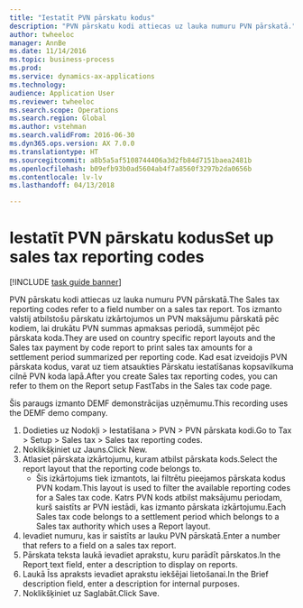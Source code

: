 ```yaml
--- 
title: "Iestatīt PVN pārskatu kodus"
description: "PVN pārskatu kodi attiecas uz lauka numuru PVN pārskatā."
author: twheeloc
manager: AnnBe
ms.date: 11/14/2016
ms.topic: business-process
ms.prod: 
ms.service: dynamics-ax-applications
ms.technology: 
audience: Application User
ms.reviewer: twheeloc
ms.search.scope: Operations
ms.search.region: Global
ms.author: vstehman
ms.search.validFrom: 2016-06-30
ms.dyn365.ops.version: AX 7.0.0
ms.translationtype: HT
ms.sourcegitcommit: a8b5a5af5108744406a3d2fb84d7151baea2481b
ms.openlocfilehash: b09efb93b0ad5604ab4f7a8560f3297b2da0656b
ms.contentlocale: lv-lv
ms.lasthandoff: 04/13/2018

---
```

# <a name="set-up-sales-tax-reporting-codes"></a><span data-ttu-id="26c27-103">Iestatīt PVN pārskatu kodus</span><span class="sxs-lookup"><span data-stu-id="26c27-103">Set up sales tax reporting codes</span></span>

[!INCLUDE [task guide banner](../../includes/task-guide-banner.md)]

<span data-ttu-id="26c27-104">PVN pārskatu kodi attiecas uz lauka numuru PVN pārskatā.</span><span class="sxs-lookup"><span data-stu-id="26c27-104">The Sales tax reporting codes refer to a field number on a sales tax report.</span></span> <span data-ttu-id="26c27-105">Tos izmanto valstij atbilstošu pārskatu izkārtojumos un PVN maksājumu pārskatā pēc kodiem, lai drukātu PVN summas apmaksas periodā, summējot pēc pārskata koda.</span><span class="sxs-lookup"><span data-stu-id="26c27-105">They are used on country specific report layouts and the Sales tax payment by code report to print sales tax amounts for a settlement period summarized per reporting code.</span></span> <span data-ttu-id="26c27-106">Kad esat izveidojis PVN pārskata kodus, varat uz tiem atsaukties Pārskatu iestatīšanas kopsavilkuma cilnē PVN koda lapā.</span><span class="sxs-lookup"><span data-stu-id="26c27-106">After you create Sales tax reporting codes, you can refer to them on the Report setup FastTabs in the Sales tax code page.</span></span> 

<span data-ttu-id="26c27-107">Šis paraugs izmanto DEMF demonstrācijas uzņēmumu.</span><span class="sxs-lookup"><span data-stu-id="26c27-107">This recording uses the DEMF demo company.</span></span>



1. <span data-ttu-id="26c27-108">Dodieties uz Nodokļi > Iestatīšana > PVN > PVN pārskata kodi.</span><span class="sxs-lookup"><span data-stu-id="26c27-108">Go to Tax > Setup > Sales tax > Sales tax reporting codes.</span></span>
2. <span data-ttu-id="26c27-109">Noklikšķiniet uz Jauns.</span><span class="sxs-lookup"><span data-stu-id="26c27-109">Click New.</span></span>
3. <span data-ttu-id="26c27-110">Atlasiet pārskata izkārtojumu, kuram atbilst pārskata kods.</span><span class="sxs-lookup"><span data-stu-id="26c27-110">Select the report layout that the reporting code belongs to.</span></span>
    * <span data-ttu-id="26c27-111">Šis izkārtojums tiek izmantots, lai filtrētu pieejamos pārskata kodus PVN kodam.</span><span class="sxs-lookup"><span data-stu-id="26c27-111">This layout is used to filter the available reporting codes for a Sales tax code.</span></span> <span data-ttu-id="26c27-112">Katrs PVN kods atbilst maksājumu periodam, kurš saistīts ar PVN iestādi, kas izmanto pārskata izkārtojumu.</span><span class="sxs-lookup"><span data-stu-id="26c27-112">Each Sales tax code belongs to a settlement period which belongs to a Sales tax authority which uses a Report layout.</span></span>  
4. <span data-ttu-id="26c27-113">Ievadiet numuru, kas ir saistīts ar lauku PVN pārskatā.</span><span class="sxs-lookup"><span data-stu-id="26c27-113">Enter a number that refers to a field on a sales tax report.</span></span>
5. <span data-ttu-id="26c27-114">Pārskata teksta laukā ievadiet aprakstu, kuru parādīt pārskatos.</span><span class="sxs-lookup"><span data-stu-id="26c27-114">In the Report text field, enter a description to display on reports.</span></span>
6. <span data-ttu-id="26c27-115">Laukā Īss apraksts ievadiet aprakstu iekšējai lietošanai.</span><span class="sxs-lookup"><span data-stu-id="26c27-115">In the Brief description field, enter a description for internal purposes.</span></span>
7. <span data-ttu-id="26c27-116">Noklikšķiniet uz Saglabāt.</span><span class="sxs-lookup"><span data-stu-id="26c27-116">Click Save.</span></span>


